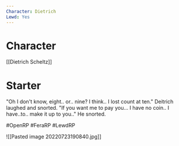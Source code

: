 ```yaml
---
Character: Dietrich
Lewd: Yes
---
```

# Character
[[Dietrich Scheltz]]

# Starter
"Oh I don't know, eight.. or.. nine? I think.. I lost count at ten." Deitrich laughed and snorted. "If you want me to pay you... I have no coin.. I have..to.. make it up to you.." He snorted.

#OpenRP #FeraRP #LewdRP 

![[Pasted image 20220723190840.jpg]]